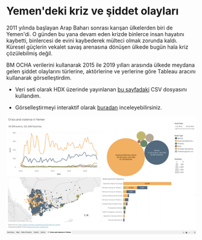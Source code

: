 # Yemen'deki kriz ve şiddet olayları
2011 yılında başlayan Arap Baharı sonrası karışan ülkelerden biri de Yemen'di. O günden bu yana devam eden krizde binlerce insan hayatını kaybetti, binlercesi de evini kaybederek mülteci olmak zorunda kaldı. Küresel güçlerin vekalet savaş arenasına dönüşen ülkede bugün hala kriz çözülebilmiş değil.

BM OCHA verilerini kullanarak 2015 ile 2019 yılları arasında ülkede meydana gelen şiddet olaylarını türlerine, aktörlerine ve yerlerine göre Tableau aracını kullanarak görselleştirdim.

* Veri seti olarak HDX üzerinde yayınlanan [bu sayfadaki](https://data.humdata.org/dataset/acled-data-for-yemen) CSV dosyasını kullandım.

* Görselleştirmeyi interaktif olarak [buradan](https://public.tableau.com/views/CrisisandviolenceinYemen/Dashboard) inceleyebilirsiniz.

![Tableau image](tableau-dashboard.png)

